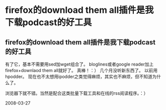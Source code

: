 # firefox的download them all插件是我下载podcast的好工具

## firefox的download them all插件是我下载podcast的好工具

有了它，基本不需要用sed加wget组合了。
bloglines或者google reader加上firefox+downlaod them all就好了。
真棒！：）
几个月没听新东西了。
以前用hpodder。
现在也不太想用ipodder之类觉得麻烦，其实也不麻烦，但不知道为什么了。

浏览器下就不错。当然是配合这类批量下载工具和在线的rss阅读程序。：）

2008-03-27